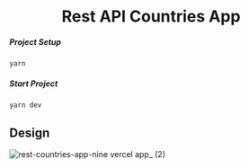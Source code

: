 # <h1 align="center">Rest API Countries App</h1>
  
  ##### Project Setup
 ```
yarn
 ```
 ##### Start Project
 ```
yarn dev
 ```

 ## Design
 ![rest-countries-app-nine vercel app_ (2)](https://user-images.githubusercontent.com/75678744/236335861-19c3dfbe-8458-4b9e-911d-93771b503567.png)

